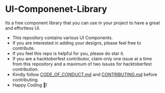 # UI-Componenet-Library
Its a free component library that you can use in your project to have a great and effortless UI.

- This repository contains various UI Components.
- If you are interested in adding your designs, please feel free to contribute.
- If you feel this repo is helpful for you, please do star it.
- If you are a hacktoberfest contributor, claim only one issue at a time from this repository and a maximum of two issues for hacktoberfest contribution.
- Kindly follow [CODE_OF_CONDUCT.md](https://github.com/coding-geek4/UI-Componenet-Library/blob/main/CODE_OF_CONDUCT.md) and [CONTRIBUTING.md](https://github.com/coding-geek4/UI-Componenet-Library/blob/main/CONTRIBUTING.md) before contributing.
- Happy Coding 🥳!


